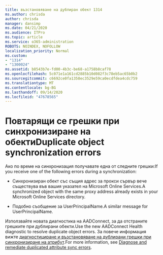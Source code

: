 ```yaml
---
title: възстановяване на дублиран обект 1314
ms.author: chrisda
author: chrisda
manager: dansimp
ms.date: 04/21/2020
ms.audience: ITPro
ms.topic: article
ms.service: o365-administration
ROBOTS: NOINDEX, NOFOLLOW
localization_priority: Normal
ms.custom:
- "1314"
- "1300024"
ms.assetid: b8543b7e-fd00-4b3c-be68-a1758b8caf78
ms.openlocfilehash: 5c071e1a161cd2885b10d082f3c78eb5ac65b0b2
ms.sourcegitcommit: c6692ce0fa1358ec3529e59ca0ecdfdea4cdc759
ms.translationtype: MT
ms.contentlocale: bg-BG
ms.lasthandoff: 09/14/2020
ms.locfileid: "47678565"
---
```

# <a name="duplicate-object-synchronization-errors"></a><span data-ttu-id="61910-102">Повтарящи се грешки при синхронизиране на обекти</span><span class="sxs-lookup"><span data-stu-id="61910-102">Duplicate object synchronization errors</span></span>

<span data-ttu-id="61910-103">Ако по време на синхронизация получавате една от следните грешки:</span><span class="sxs-lookup"><span data-stu-id="61910-103">If you receive one of the following errors during a synchronization:</span></span>

- <span data-ttu-id="61910-104">Синхронизиран обект със същия адрес за прокси сървър вече съществува във вашия указател на Microsoft Online Services.</span><span class="sxs-lookup"><span data-stu-id="61910-104">A synchronized object with the same proxy address already exists in your Microsoft Online Services directory.</span></span>

- <span data-ttu-id="61910-105">Подобно съобщение за UserPrincipalName.</span><span class="sxs-lookup"><span data-stu-id="61910-105">A similar message for UserPrincipalName.</span></span>

<span data-ttu-id="61910-106">Използвайте новата диагностика на AADConnect, за да отстраните грешките при дублирани обекти.</span><span class="sxs-lookup"><span data-stu-id="61910-106">Use the new AADConnect Health diagnostic to resolve duplicate object errors.</span></span> <span data-ttu-id="61910-107">За повече информация вижте [диагностициране и възстановяване на дублирани грешки при синхронизиране на атрибут](https://docs.microsoft.com/azure/active-directory/hybrid/how-to-connect-health-diagnose-sync-errors).</span><span class="sxs-lookup"><span data-stu-id="61910-107">For more information, see [Diagnose and remediate duplicated attribute sync errors](https://docs.microsoft.com/azure/active-directory/hybrid/how-to-connect-health-diagnose-sync-errors).</span></span>
